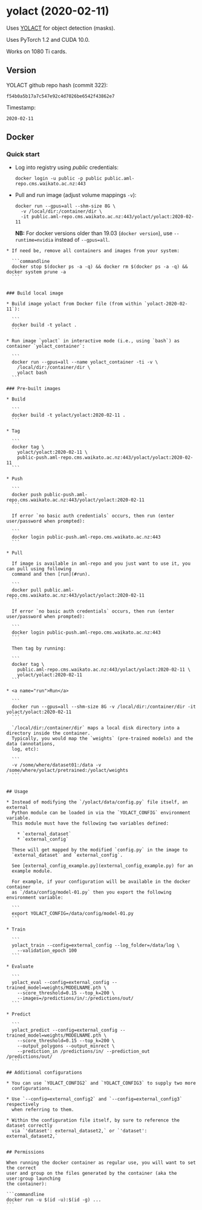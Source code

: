 # yolact (2020-02-11)

Uses [YOLACT](https://github.com/dbolya/yolact/) for object detection (masks).

Uses PyTorch 1.2 and CUDA 10.0.

Works on 1080 Ti cards. 

## Version

YOLACT github repo hash (commit 322):

```
f54b0a5b17a7c547e92c4d7026be6542f43862e7
```

Timestamp:

```
2020-02-11
```

## Docker

### Quick start

* Log into registry using *public* credentials:

  ```commandline
  docker login -u public -p public public.aml-repo.cms.waikato.ac.nz:443 
  ```

* Pull and run image (adjust volume mappings `-v`):

  ```commandline
  docker run --gpus=all --shm-size 8G \
    -v /local/dir:/container/dir \
    -it public.aml-repo.cms.waikato.ac.nz:443/yolact/yolact:2020-02-11
  ```

  **NB:** For docker versions older than 19.03 (`docker version`), use `--runtime=nvidia` instead of `--gpus=all`.
``````
* If need be, remove all containers and images from your system:

  ```commandline
  docker stop $(docker ps -a -q) && docker rm $(docker ps -a -q) && docker system prune -a
  ```
 

### Build local image

* Build image yolact from Docker file (from within `yolact-2020-02-11`):

  ```
  docker build -t yolact .
  ```

* Run image `yolact` in interactive mode (i.e., using `bash`) as container `yolact_container`:

  ```
  docker run --gpus=all --name yolact_container -ti -v \
    /local/dir:/container/dir \
    yolact bash
  ```

### Pre-built images

* Build

  ```
  docker build -t yolact/yolact:2020-02-11 .
  ```

* Tag

  ```
  docker tag \
    yolact/yolact:2020-02-11 \
    public-push.aml-repo.cms.waikato.ac.nz:443/yolact/yolact:2020-02-11
  ```

* Push

  ```
  docker push public-push.aml-repo.cms.waikato.ac.nz:443/yolact/yolact:2020-02-11
  ```

  If error `no basic auth credentials` occurs, then run (enter user/password when prompted):

  ```
  docker login public-push.aml-repo.cms.waikato.ac.nz:443
  ```

* Pull

  If image is available in aml-repo and you just want to use it, you can pull using following 
  command and then [run](#run).

  ```
  docker pull public.aml-repo.cms.waikato.ac.nz:443/yolact/yolact:2020-02-11
  ```

  If error `no basic auth credentials` occurs, then run (enter user/password when prompted):

  ```
  docker login public-push.aml-repo.cms.waikato.ac.nz:443
  ```

  Then tag by running:

  ```
  docker tag \
    public.aml-repo.cms.waikato.ac.nz:443/yolact/yolact:2020-02-11 \
    yolact/yolact:2020-02-11
  ```

* <a name="run">Run</a>

  ```
  docker run --gpus=all --shm-size 8G -v /local/dir:/container/dir -it yolact/yolact:2020-02-11
  ```

  `/local/dir:/container/dir` maps a local disk directory into a directory inside the container.
  Typically, you would map the `weights` (pre-trained models) and the data (annotations, 
  log, etc):

  ```
  -v /some/where/dataset01:/data -v /some/where/yolact/pretrained:/yolact/weights
  ```


## Usage

* Instead of modifying the `/yolact/data/config.py` file itself, an external
  Python module can be loaded in via the `YOLACT_CONFIG` environment variable.
  This module must have the following two variables defined:

    * `external_dataset`
    * `external_config`

  These will get mapped by the modified `config.py` in the image to 
  `external_dataset` and `external_config`.

  See [external_config_example.py](external_config_example.py) for an
  example module.

  For example, if your configuration will be available in the docker container
  as `/data/config/model-01.py` then you export the following environment variable:

  ```
  export YOLACT_CONFIG=/data/config/model-01.py
  ```

* Train

  ```
  yolact_train --config=external_config --log_folder=/data/log \
    --validation_epoch 100
  ```

* Evaluate

  ```
  yolact_eval --config=external_config --trained_model=weights/MODELNAME.pth \
    --score_threshold=0.15 --top_k=200 \
    --images=/predictions/in/:/predictions/out/
  ```

* Predict

  ```
  yolact_predict --config=external_config --trained_model=weights/MODELNAME.pth \
    --score_threshold=0.15 --top_k=200 \
    --output_polygons --output_minrect \
    --prediction_in /predictions/in/ --prediction_out /predictions/out/    
  ```

## Additional configurations

* You can use `YOLACT_CONFIG2` and `YOLACT_CONFIG3` to supply two more
  configurations.
  
* Use `--config=external_config2` and `--config=external_config3` respectively
  when referring to them.

* Within the configuration file itself, by sure to reference the dataset correctly
  via `'dataset': external_dataset2,` or `'dataset': external_dataset2,`


## Permissions

When running the docker container as regular use, you will want to set the correct
user and group on the files generated by the container (aka the user:group launching
the container):

```commandline
docker run -u $(id -u):$(id -g) ...
```
